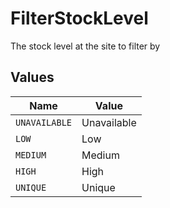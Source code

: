 # FilterStockLevel

The stock level at the site to filter by


## Values

| Name          | Value         |
| ------------- | ------------- |
| `UNAVAILABLE` | Unavailable   |
| `LOW`         | Low           |
| `MEDIUM`      | Medium        |
| `HIGH`        | High          |
| `UNIQUE`      | Unique        |